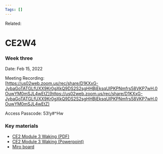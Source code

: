 ```yaml
---
Tags: []
---
```

Related: 
# CE2W4

### Week three

Date: Feb 15, 2022 

Meeting Recording:  
[https://us02web.zoom.us/rec/share/D1KXxG-JybaGoTATGLfUXX9Kr0gXkQ9DS2S2sgHHBjEksqUlPKPNmfrs58VKP7wH.0OuwYM0mSJL4wEtZ](https://us02web.zoom.us/rec/share/D1KXxG-JybaGoTATGLfUXX9Kr0gXkQ9DS2S2sgHHBjEksqUlPKPNmfrs58VKP7wH.0OuwYM0mSJL4wEtZ)

Access Passcode: 53!y#^Hw 

### Key materials

-   [CE2 Module 3 Waking (PDF)](https://www.h3uni.org/wp-content/uploads/2022/02/CE2-M3-Waking.pdf)
-   [CE2 Module 3 Waking (Powerpoint)](https://www.h3uni.org/wp-content/uploads/2022/02/CE2-M3-Waking.pptx)
-   [Miro board](https://miro.com/app/board/uXjVONa8TnA=/?invite_link_id=83869993121)